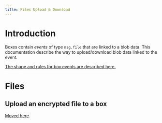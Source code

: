 ```yaml
---
title: Files Upload & Download
---
```


# Introduction

Boxes contain *events* of type `msg.file` that are linked to a blob data.
This documentation describe the way to upload/download blob data linked to the event.

[The shape and rules for box events are described here.](/concepts/box-events)

# Files

## Upload an encrypted file to a box

[Moved here](https://docs.misakey.com/docs/references/boxes#send-data-as-a-file-to-a-box).
